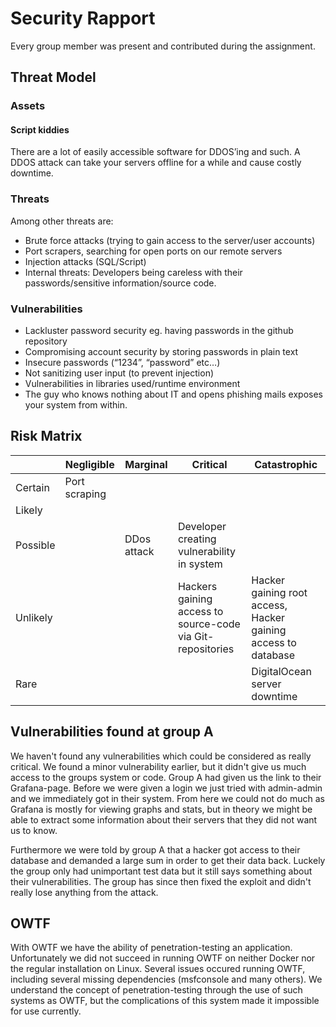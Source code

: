 # Security Rapport

Every group member was present and contributed during the assignment. 

## Threat Model

### Assets

#### Script kiddies

There are a lot of easily accessible software for DDOS’ing and such. A DDOS attack can take your servers offline for a while and cause costly downtime.

### Threats 

Among other threats are:
- Brute force attacks (trying to gain access to the server/user accounts)
- Port scrapers, searching for open ports on our remote servers
- Injection attacks (SQL/Script)
- Internal threats: Developers being careless with their passwords/sensitive information/source code.


### Vulnerabilities

- Lackluster password security eg. having passwords in the github repository
- Compromising account security by storing passwords in plain text
- Insecure passwords (“1234”, “password” etc…)
- Not sanitizing user input (to prevent injection) 
- Vulnerabilities in libraries used/runtime environment
- The guy who knows nothing about IT and opens phishing mails exposes your system from within.

## Risk Matrix

| | Negligible | Marginal | Critical | Catastrophic |
--- | --- | --- | --- | --- |
Certain | Port scraping | 
Likely | | | | |
Possible | | DDos attack | Developer creating vulnerability in system | 
Unlikely | | | Hackers gaining access to source-code via Git-repositories | Hacker gaining root access, Hacker gaining access to database |
Rare | | | | DigitalOcean server downtime 

## Vulnerabilities found at group A

We haven't found any vulnerabilities which could be considered as really critical. 
We found a minor vulnerability earlier, but it didn't give us much access to the groups system or code. 
Group A had given us the link to their Grafana-page. Before we were given a login we just tried with admin-admin and we immediately got in their system. From here we could not do much as Grafana is mostly for viewing graphs and stats, but in theory we might be able to extract some information about their servers that they did not want us to know.

Furthermore we were told by group A that a hacker got access to their database and demanded a large sum in order to get their data back. Luckely the group only had unimportant test data but it still says something about their vulnerabilities. The group has since then fixed the exploit and didn't really lose anything from the attack. 

## OWTF

With OWTF we have the ability of penetration-testing an application. Unfortunately we did not succeed in running OWTF on neither Docker nor the regular installation on Linux. Several issues occured running OWTF, including several missing dependencies (msfconsole and many others). We understand the concept of penetration-testing through the use of such systems as OWTF, but the complications of this system made it impossible for use currently.
